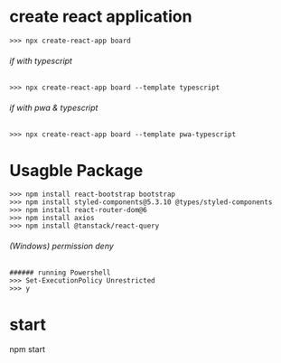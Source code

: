 # create react application
```
>>> npx create-react-app board
```

###### if with typescript
```
>>> npx create-react-app board --template typescript
```

###### if with pwa & typescript
```
>>> npx create-react-app board --template pwa-typescript
```


# Usagble Package
```
>>> npm install react-bootstrap bootstrap
>>> npm install styled-components@5.3.10 @types/styled-components
>>> npm install react-router-dom@6
>>> npm install axios
>>> npm install @tanstack/react-query
```


###### (Windows) permission deny

```
###### running Powershell
>>> Set-ExecutionPolicy Unrestricted
>>> y
```


# start
npm start

